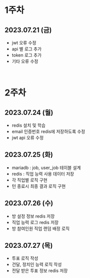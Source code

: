 
# 1주차
## 2023.07.21 (금)
- jwt 오류 수정
- api 별 로그 추가
- token 로그 추가
- 기타 오류 수정

<br>

# 2주차
## 2023.07.24 (월)
- redis 설치 및 학습
- email 인증번호 redis에 저장하도록 수정
- jwt api 오류 수정


## 2023.07.25 (화)
- mariadb : job, user_job 테이블 설계
- redis : 직업 능력 사용 데이터 저장
- 각 직업별 로직 구현
- 턴 종료시 최종 결과 로직 구현


## 2023.07.26 (수)
- 방 설정 정보 redis 저장
- 직업 능력 로그 redis 저장
- 방 참여인원 직업 랜덤 배정 로직

## 2023.07.27 (목)
- 투표 로직 작성
- 건달, 정치인 능력 로직 작성
- 전달 받은 투표 정보 redis 저장




